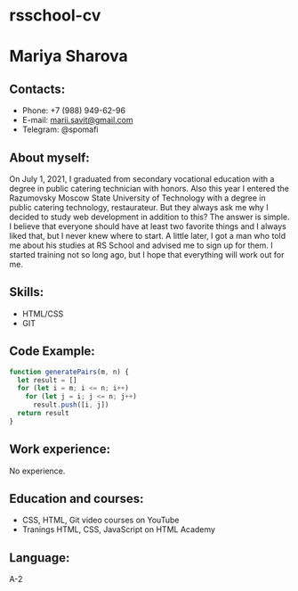 # rsschool-cv
# Mariya Sharova
##  Contacts:

- Phone: +7 (988) 949-62-96
- E-mail: marii.savit@gmail.com
- Telegram: @spomafi

## About myself:

On July 1, 2021, I graduated from secondary vocational education with a degree in public catering technician with honors. Also this year I entered the Razumovsky Moscow State University of Technology with a degree in public catering technology, restaurateur. 
But they always ask me why I decided to study web development in addition to this? The answer is simple. I believe that everyone should have at least two favorite things and I always liked that, but I never knew where to start.
A little later, I got a man who told me about his studies at RS School and advised me to sign up for them. I started training not so long ago, but I hope that everything will work out for me.

## Skills:

- HTML/CSS
- GIT

## Code Example:

```javascript
function generatePairs(m, n) {
  let result = []
  for (let i = m; i <= n; i++)
    for (let j = i; j <= n; j++)
      result.push([i, j])
  return result
}
```

## Work experience:

No experience.

## Education and courses:

- CSS, HTML, Git video courses on YouTube
- Tranings HTML, CSS, JavaScript on HTML Academy

## Language:

A-2